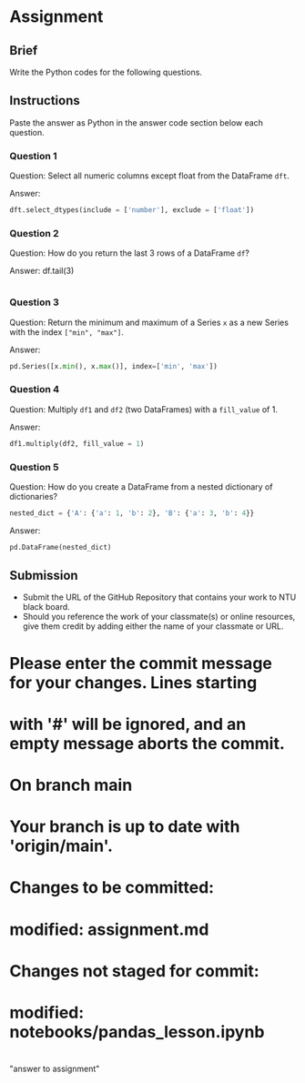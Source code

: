# Assignment

## Brief

Write the Python codes for the following questions.

## Instructions

Paste the answer as Python in the answer code section below each question.

### Question 1

Question: Select all numeric columns except float from the DataFrame `dft`.

Answer:

```python
dft.select_dtypes(include = ['number'], exclude = ['float'])
```

### Question 2

Question: How do you return the last 3 rows of a DataFrame `df`?

Answer:
df.tail(3)
```python

```

### Question 3

Question: Return the minimum and maximum of a Series `x` as a new Series with the index `["min", "max"]`.

Answer:

```python
pd.Series([x.min(), x.max()], index=['min', 'max'])
```

### Question 4

Question: Multiply `df1` and `df2` (two DataFrames) with a `fill_value` of 1.

Answer:

```python
df1.multiply(df2, fill_value = 1)
```

### Question 5

Question: How do you create a DataFrame from a nested dictionary of dictionaries?

```python
nested_dict = {'A': {'a': 1, 'b': 2}, 'B': {'a': 3, 'b': 4}}
```

Answer:

```python
pd.DataFrame(nested_dict)
```

## Submission

- Submit the URL of the GitHub Repository that contains your work to NTU black board.
- Should you reference the work of your classmate(s) or online resources, give them credit by adding either the name of your classmate or URL.
# Please enter the commit message for your changes. Lines starting
# with '#' will be ignored, and an empty message aborts the commit.
#
# On branch main
# Your branch is up to date with 'origin/main'.
#
# Changes to be committed:
#	modified:   assignment.md
#
# Changes not staged for commit:
#	modified:   notebooks/pandas_lesson.ipynb
#
"answer to assignment"
